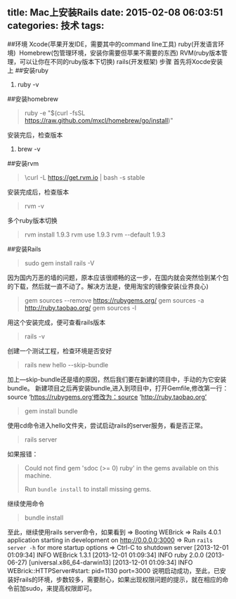 title: Mac上安装Rails
date: 2015-02-08 06:03:51
categories: 技术
tags:
---
##环境
Xcode(苹果开发IDE，需要其中的command line工具)
ruby(开发语言环境) 
Homebrew(包管理环境，安装你需要但苹果不需要的东西)
RVM(ruby版本管理，可以让你在不同的ruby版本下切换)
rails(开发框架)
步骤
首先将Xocde安装上
##安装ruby

1. ruby -v

##安装homebrew

> ruby -e "$(curl -fsSL
> https://raw.github.com/mxcl/homebrew/go/install)"

安装完后，检查版本

1. brew -v

##安装rvm

>  \curl -L https://get.rvm.io | bash -s stable

安装完成后，检查版本

> rvm -v

多个ruby版本切换

> rvm install 1.9.3
> rvm use 1.9.3
> rvm --default 1.9.3

##安装Rails

> sudo gem install rails -V

因为国内万恶的墙的问题，原本应该很顺畅的这一步，在国内就会突然恰到某个包的下载，然后就一直不动了。解决方法是，使用淘宝的镜像安装(业界良心)

> gem sources --remove https://rubygems.org/ 
gem sources -a http://ruby.taobao.org/ 
gem sources -l

用这个安装完成，便可查看rails版本

> rails -v

创建一个测试工程，检查环境是否安好

> rails new hello --skip-bundle


加上—skip-bundle还是墙的原因，然后我们要在新建的项目中，手动的为它安装bundle。
新建项目之后再安装bundle,进入到项目中，打开Gemfile,修改第一行：source ‘https://rubygems.org‘修改为：source ’http://ruby.taobao.org’

> gem install bundle


使用cd命令进入hello文件夹，尝试启动rails的server服务，看是否正常。

> rails server

如果报错：

> Could not find gem 'sdoc (>= 0) ruby' in the gems available on this
> machine.
> 
> 
> Run `bundle install` to install missing gems.


继续使用命令

> bundle install



至此，继续使用rails server命令，如果看到
=> Booting WEBrick
=> Rails 4.0.1 application starting in development on http://0.0.0.0:3000
=> Run `rails server -h` for more startup options
=> Ctrl-C to shutdown server
[2013-12-01 01:09:34] INFO  WEBrick 1.3.1
[2013-12-01 01:09:34] INFO  ruby 2.0.0 (2013-06-27) [universal.x86_64-darwin13]
[2013-12-01 01:09:34] INFO  WEBrick::HTTPServer#start: pid=1130 port=3000
说明启动成功，至此，已安装好rails的环境，步数较多，需要耐心，如果出现权限问题的提示，就在相应的命令前加sudo，来提高权限即可。


